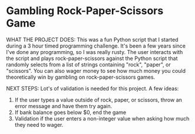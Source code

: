 # Gambling Rock-Paper-Scissors Game

WHAT THE PROJECT DOES:
This was a fun Python script that I started during a 3 hour timed programming challenge. It's been a few years since I've done any programming, so I was really rusty. The user interacts with the script and plays rock-paper-scissors against the Python script that randomly selects from a list of strings containing "rock", "paper", or "scissors". You can also wager money to see how much money you could theoretically win by gambling on rock-paper-scissors games.

NEXT STEPS:
Lot's of validation is needed for this project. A few ideas:
1. If the user types a value outside of rock, paper, or scissors, throw an error message and have them try again.
2. If bank balance goes below $0, end the game
3. Validation if the user enters a non-integer value when asking how much they need to wager.
